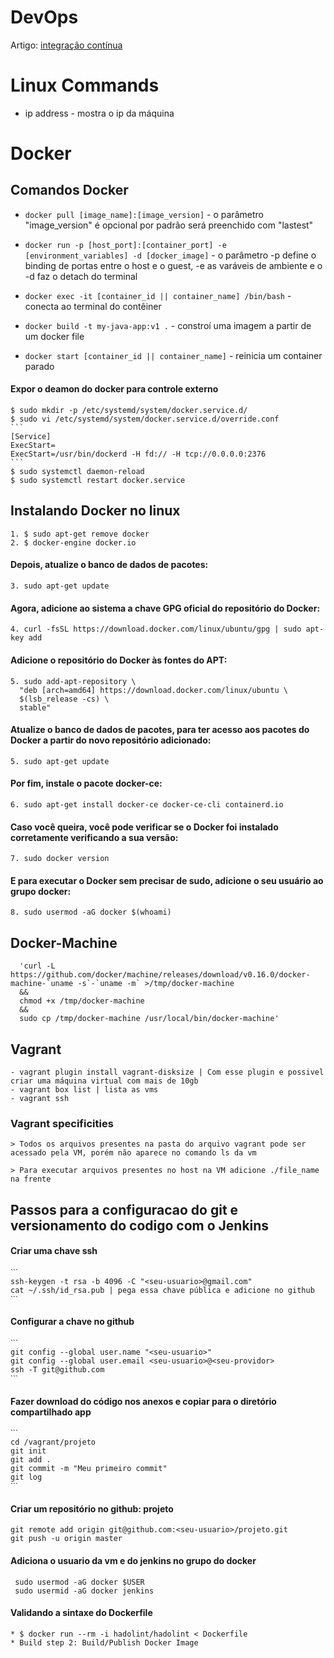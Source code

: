  # DevOps
Artigo: [integração contínua](https://docs.google.com/document/d/1cSqCWkuNbW-c7MS2D0o9ovjfYBSdCCvyi-kEkTnEBRM/edit?usp=sharing)

 # Linux Commands
* ip address - mostra o ip da máquina

# Docker
## Comandos Docker
* `docker pull [image_name]:[image_version]` - o parâmetro "image_version" é opcional por padrão será preenchido com "lastest"

* `docker run -p [host_port]:[container_port] -e [environment_variables] -d [docker_image]` - o parâmetro -p define o binding de portas entre o host e o guest,  -e as varáveis de ambiente e o -d faz o detach do terminal 

* `docker exec -it [container_id || container_name] /bin/bash` - conecta ao terminal do contêiner

* `docker build -t my-java-app:v1 .` - constroí uma imagem a partir de um docker file

* `docker start [container_id || container_name]` - reinicia um container parado

#### Expor o deamon do docker para controle externo
    $ sudo mkdir -p /etc/systemd/system/docker.service.d/
    $ sudo vi /etc/systemd/system/docker.service.d/override.conf
    ```
    [Service]
    ExecStart=
    ExecStart=/usr/bin/dockerd -H fd:// -H tcp://0.0.0.0:2376
    ```
    $ sudo systemctl daemon-reload
    $ sudo systemctl restart docker.service

## Instalando Docker no linux
    1. $ sudo apt-get remove docker
    2. $ docker-engine docker.io

#### Depois, atualize o banco de dados de pacotes:
    3. sudo apt-get update

#### Agora, adicione ao sistema a chave GPG oficial do repositório do Docker:
    4. curl -fsSL https://download.docker.com/linux/ubuntu/gpg | sudo apt-key add

#### Adicione o repositório do Docker às fontes do APT:

    5. sudo add-apt-repository \
      "deb [arch=amd64] https://download.docker.com/linux/ubuntu \
      $(lsb_release -cs) \
      stable"

#### Atualize o banco de dados de pacotes, para ter acesso aos pacotes do Docker a partir do novo repositório adicionado:
    5. sudo apt-get update

#### Por fim, instale o pacote docker-ce:
    6. sudo apt-get install docker-ce docker-ce-cli containerd.io

#### Caso você queira, você pode verificar se o Docker foi instalado corretamente verificando a sua versão:
    7. sudo docker version
    
#### E para executar o Docker sem precisar de sudo, adicione o seu usuário ao grupo docker:
    8. sudo usermod -aG docker $(whoami)

## Docker-Machine
      'curl -L https://github.com/docker/machine/releases/download/v0.16.0/docker-machine-`uname -s`-`uname -m` >/tmp/docker-machine 
      &&
      chmod +x /tmp/docker-machine 
      &&
      sudo cp /tmp/docker-machine /usr/local/bin/docker-machine'

## Vagrant
    - vagrant plugin install vagrant-disksize | Com esse plugin e possivel criar uma máquina virtual com mais de 10gb
    - vagrant box list | lista as vms
    - vagrant ssh 

 ### Vagrant specificities
    > Todos os arquivos presentes na pasta do arquivo vagrant pode ser acessado pela VM, porém não aparece no comando ls da vm

    > Para executar arquivos presentes no host na VM adicione ./file_name na frente

## Passos para a configuracao do git e versionamento do codigo com o Jenkins
#### Criar uma chave ssh
    ˋˋˋ
    ssh-keygen -t rsa -b 4096 -C "<seu-usuario>@gmail.com"
    cat ~/.ssh/id_rsa.pub | pega essa chave pública e adicione no github
    ˋˋˋ
#### Configurar a chave no github
    ˋˋˋ
    git config --global user.name "<seu-usuario>"
    git config --global user.email <seu-usuario>@<seu-providor>
    ssh -T git@github.com
    ˋˋˋ
#### Fazer download do código nos anexos e copiar para o diretório compartilhado app
    ˋˋˋ
    cd /vagrant/projeto
    git init
    git add .
    git commit -m "Meu primeiro commit"
    git log
    ˋˋˋ
#### Criar um repositório no github: projeto
    git remote add origin git@github.com:<seu-usuario>/projeto.git
    git push -u origin master
#### Adiciona o usuario da vm e do jenkins no grupo do docker
     sudo usermod -aG docker $USER
     sudo usermid -aG docker jenkins

#### Validando a sintaxe do Dockerfile
    * $ docker run --rm -i hadolint/hadolint < Dockerfile
    * Build step 2: Build/Publish Docker Image
